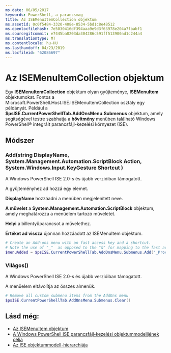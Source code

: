 ```yaml
---
ms.date: 06/05/2017
keywords: PowerShell, a parancsmag
title: Az ISEMenuItemCollection objektum
ms.assetid: 0c0f5484-3320-408e-8534-5bd1c8e48512
ms.openlocfilehash: 7e5030416df394aaa9e9d3f63978e204a7faabf1
ms.sourcegitcommit: e7445ba8203da304286c591ff513900ad1c244a4
ms.translationtype: MT
ms.contentlocale: hu-HU
ms.lasthandoff: 04/23/2019
ms.locfileid: "62086697"
---
```

# <a name="the-isemenuitemcollection-object"></a>Az ISEMenuItemCollection objektum

Egy **ISEMenuItemCollection** objektum olyan gyűjteménye, **ISEMenuItem** objektumokat. Fontos a Microsoft.PowerShell.Host.ISE.ISEMenuItemCollection osztály egy példányát. Például a **$psISE.CurrentPowerShellTab.AddOnsMenu.Submenus** objektum, amely segítségével testre szabhatja a **bővítmény** menüben található Windows PowerShell® integrált parancsfájl-kezelési környezet (ISE).

## <a name="method"></a>Módszer

### <a name="addstring-displayname-systemmanagementautomationscriptblock-action-systemwindowsinputkeygesture-shortcut-"></a>Add\(string DisplayName, System.Management.Automation.ScriptBlock Action, System.Windows.Input.KeyGesture Shortcut \)

A Windows PowerShell ISE 2.0-s és újabb verzióiban támogatott.

A gyűjteményhez ad hozzá egy elemet.

**DisplayName** hozzáadni a menüben megjelenített neve.

**A művelet** a **System.Management.Automation.ScriptBlock** objektum, amely meghatározza a menüelem tartozó műveletet.

**Helyi** a billentyűparancsot a művelethez.

**Értéket ad vissza** újonnan hozzáadott az ISEMenuItem objektum.

```powershell
# Create an Add-ons menu with an fast access key and a shortcut.
# Note the use of "_"  as opposed to the "&" for mapping to the fast access key letter for the menu item.
$menuAdded = $psISE.CurrentPowerShellTab.AddOnsMenu.Submenus.Add('_Process', {Get-Process}, 'Alt+P')
```

### <a name="clear"></a>Világos\(\)

A Windows PowerShell ISE 2.0-s és újabb verzióiban támogatott.

A menüelem eltávolítja az összes almenük.

```powershell
# Remove all custom submenu items from the AddOns menu
$psISE.CurrentPowerShellTab.AddOnsMenu.Submenus.Clear()
```

## <a name="see-also"></a>Lásd még:

- [Az ISEMenuItem objektum](The-ISEMenuItem-Object.md)
- [A Windows PowerShell ISE parancsfájl-kezelési objektummodelljének célja](Purpose-of-the-Windows-PowerShell-ISE-Scripting-Object-Model.md)
- [Az ISE objektummodell-hierarchiája](The-ISE-Object-Model-Hierarchy.md)